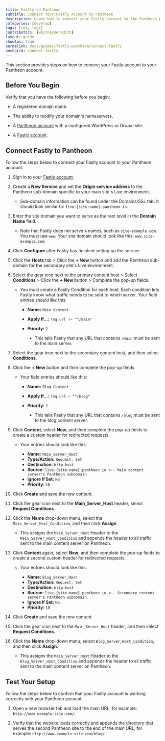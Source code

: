 ```yaml
---
title: Fastly on Pantheon
subtitle: Connect Your Fastly Account to Pantheon
description: Learn how to connect your Fastly account to the Pantheon platform.
categories: [develop]
tags: [cms, logs]
contributors: [whitneymeredith]
layout: guide
showtoc: true
permalink: docs/guides/fastly-pantheon/connect-fastly
anchorid: connect-fastly
---
```


This section provides steps on how to connect your Fastly account to your Pantheon account.

## Before You Begin

Verify that you have the following before you begin:

- A registered domain name.

- The ability to modify your domain's nameservers.

- A [Pantheon account](https://pantheon.io/register) with a configured WordPress or Drupal site.

- A [Fastly account](https://www.fastly.com/signup/).

## Connect Fastly to Pantheon

Follow the steps below to connect your Fastly account to your Pantheon account.

1. Sign in to your [Fastly account](https://www.fastly.com/signup/).

1. Create a **New Service** and set the **Origin service address** to the Pantheon sub-domain specific to your main site's Live environment. 

    - Sub-domain information can be found under the Domains/SSL tab. It should look similar to: `live-{site-name}.pantheon.io`.

1. Enter the site domain you want to serve as the root level in the **Domain Name** field.    
    
    - Note that Fastly does not serve `A` names, such as `site-example.com`. You must use `www`. Your site domain should look like this: `www.site-example.com`.

1. Click **Configure** after Fastly has finished setting up the service. 

1. Click the **Hosts** tab > Click the **+ New** button and add the Pantheon sub-domain for the secondary site's Live environment.

1. Select the <i class="fa fa-gear"></i> gear icon next to the primary content host > Select **Conditions** > Click the **+ New** button > Complete the pop-up fields.

    - You must create a Fastly Condition for each host. Each condition lets Fastly know what traffic needs to be sent to which server. Your field entries should like this:

        - **Name:** `Main Content`
        - **Apply If...:** `req.url !~ "^/main"`
        - **Priority:** `2`

            - This tells Fastly that any URL that contains `/main` must be sent to the main server.

    
1. Select the <i class="fa fa-gear"></i> gear icon next to the secondary content host, and then select **Conditions**.

1. Click the **+ New** button and then complete the pop-up fields.

    - Your field entries should like this:

        - **Name:** `Blog Content`
        - **Apply If...:** `req.url ~ "^/blog"`
        - **Priority:** `2`

            - This tells Fastly that any URL that contains `/blog` must be sent to the blog content server.

1. Click **Content**, select **New**, and then complete the pop-up fields to create a custom header for redirected requests.

    - Your entries should look like this: 

        - **Name:** `Main_Server_Host`
        - **Type/Action:** `Request, Set`
        - **Destination:** `http.host`
        - **Source:** `live-{site-name}.pantheon.io <-- Main content server's Pantheon subdomain`
        - **Ignore If Set:** `No`
        - **Priority:** `10`

1. Click **Create** and save the new content.

1. Click the <i class="fa fa-gear"></i> gear icon next to the **Main_Server_Host** header, select **Request Conditions**.

1. Click the **Name** drop-down menu, select the `Main_Server_Host_Condition`, and then click **Assign**.

    - This assigns the `Main_Server_Host` Header to the `Main_Server_Host_Condition` and appends the header to all traffic sent to the main content server on Pantheon.

1. Click **Content** again, select **New**, and then complete the pop-up fields to create a second custom header for redirected requests.

    - Your entries should look like this: 

        - **Name:** `Blog_Server_Host`
        - **Type/Action:** `Request, Set`
        - **Destination:** `http.host`
        - **Source:** `live-{site-name}.pantheon.io <-- Secondary content server's Pantheon subdomain`
        - **Ignore If Set:** `No`
        - **Priority:** `10`

1. Click **Create** and save the new content.

1. Click the <i class="fa fa-gear"></i> gear icon next to the `Main_Server_Host` header, and then select **Request Conditions**.

1. Click the **Name** drop-down menu, select `Blog_Server_Host_Condition`, and then click **Assign**. 

    - This assigns the `Main_Server_Host` Header to the `Blog_Server_Host_Condition` and appends the header to all traffic sent to the main content server on Pantheon.

## Test Your Setup

Follow the steps below to confirm that your Fastly account is working correctly with your Pantheon account.

1. Open a new browser tab and load the main URL, for example: `http://www.example-site.com/`. 

1. Verify that the website loads correctly and appends the directory that serves the second Pantheon site to the end of the main URL, for example: `http://www.example-site.com/blog/`
